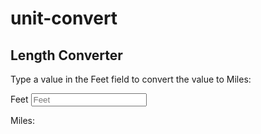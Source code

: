 # unit-convert
<!DOCTYPE html>
<html>
<title>Feet to Miles Length Converter</title>
<body>

<h2>Length Converter</h2>
<p>Type a value in the Feet field to convert the value to Miles:</p>

<p>
  <label>Feet</label>
  <input id="inputFeet" type="number" placeholder="Feet" oninput="LengthConverter(this.value)" onchange="LengthConverter(this.value)">
</p>
<p>Miles: <span id="outputMiles"></span></p>

<script>
function LengthConverter(valNum) {
  document.getElementById("outputMiles").innerHTML=valNum*0.00018939;
}
</script>
</body>
</html>
